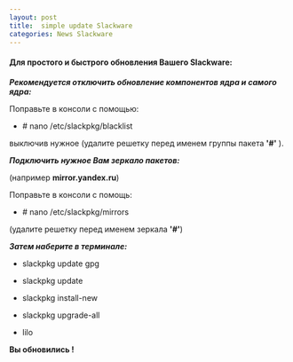 ```yaml
---
layout: post
title:  simple update Slackware
categories: News Slackware
---
```


#### Для простого и быстрого обновления Вашего Slackware:

***Рекомендуется отключить обновление компонентов ядра и самого ядра:***

 Поправьте в консоли с помощью:

- \# nano /etc/slackpkg/blacklist 

выключив нужное (удалите решетку перед 
 именем группы пакета **'#'** ).

***Подключить нужное Вам зеркало пакетов:***

(например **mirror.yandex.ru**) 

Поправьте в консоли с помощь:

- \# nano /etc/slackpkg/mirrors

(удалите решетку перед именем зеркала **'#'**)

***Затем наберите в терминале:***

- slackpkg update gpg

- slackpkg update

- slackpkg install-new

- slackpkg upgrade-all

- lilo 

**Вы обновились !**